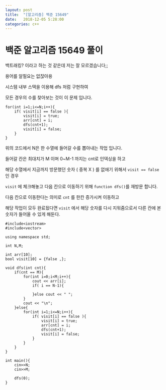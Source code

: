 ```yaml
---
layout: post
title:  "[알고리즘] 백준 15649"
date:   2018-12-05 5:28:00
categories: c++
---
```


# 백준 알고리즘 15649 풀이

백트래킹? 이라고 하는 것 같은데 저는 잘 모르겠습니다;;

용어를 알필요는 없잖아용

시스템 내부 스택을 이용해 dfs 처럼 구현하여

모든 경우의 수를 찾아보는 것이 이 문제 입니다.

```
for(int i=1;i<=N;i++){
    if( visit[i] == false ){
        visit[i] = true;
        arr[cnt] = i;
        dfs(cnt+1);
        visit[i] = false; 
    }
}
```

위의 코드에서 N은 한 수열에 들어갈 수를 뽑아내는 작업 입니다.

들어갈 칸은 최대치가 M 이며 0~M-1 까지는 cnt로 인덱싱을 하고

해당 수열에서 지금까지 방문했던 숫자 ( 중복 X ) 를 없애기 위해서 `visit == false` 인 경우

`visit` 에 체크해놓고 다음 칸으로 이동하기 위해 `function dfs()`를 재방문 합니다.

다음 칸으로 이동한다는 의미로 `cnt` 를 한칸 증가시켜 이동하고

해당 작업이 모두 완료됬다면 `visit` 에서 해당 숫자를 다시 지워줌으로서 다른 칸에 본 숫자가 들어올 수 있게 해둔다.

```
#include<iostream>
#include<vector>

using namespace std;

int N,M;

int arr[10];
bool visit[10] = {false ,};

void dfs(int cnt){
    if(cnt == M){
        for(int i=0;i<M;i++){
            cout << arr[i];
            if( i == N-1){

            }else cout << " ";
        }
        cout << "\n";
    }else{
        for(int i=1;i<=N;i++){
            if( visit[i] == false ){
                visit[i] = true;
                arr[cnt] = i;
                dfs(cnt+1);
                visit[i] = false; 
            }
        }
    }
}

int main(){
    cin>>N;
    cin>>M;
   
    dfs(0);
}
```